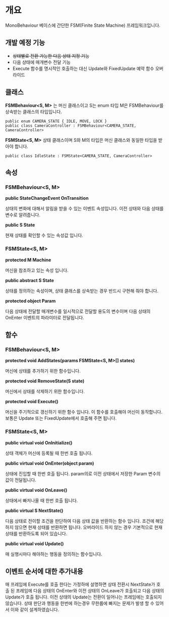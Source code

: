 # 개요
MonoBehaviour 베이스에 간단한 FSM(Finite State Machine) 프레임워크입니다.

## 개발 예정 기능

* ~~상태별로 전환 가능한 다음 상태 지정 기능~~
* 다음 상태에 매개변수 전달 기능
* Execute 함수를 명시적인 호출하는 대신 Update와 FixedUpdate 예약 함수 오버라이드

## 클래스

**FSMBehaviour\<S, M>** 는 머신 클래스이고 S는 enum 타입 M은 FSMBehaviour를 상속받는 클래스의 타입입니다.

```
public enum CAMERA_STATE { IDLE, MOVE, LOCK }
public class CameraController : FSMBehaviour<CAMERA_STATE, CameraController>
```

**FSMState\<S, M>** 상태 클래스이며 S와 M의 타입은 머신 클래스와 동일한 타입을 받아야 합니다.

```
public class IdleState : FSMState<CAMERA_STATE, CameraController>
```

## 속성

### FSMBehaviour\<S, M>

**public StateChangeEvent OnTransition**

상태의 변화에 대해서 알림을 받을 수 있는 이벤트 속성입니다. 이전 상태와 다음 상태를 변수로 알려줍니다.

**public S State**

현재 상태를 확인할 수 있는 속성값 입니다.

### FSMState\<S, M>

**protected M Machine**

머신을 참조하고 있는 속성 입니다.

**public abstract S State**

상태를 정의하는 속성이며, 상태 클래스를 상속받는 경우 반드시 구현해 줘야 합니다.

**protected object Param**

다음 상태에 전달할 매개변수를 일시적으로 전달할 용도의 변수이며 다음 상태의 OnEnter 이벤트의 파라미터로 전달됩니다.

## 함수

### FSMBehaviour\<S, M>

**protected void AddStates(params FSMState\<S, M>[] states)**

머신에 상태를 추가하기 위한 함수입니다.

**protected void RemoveState(S state)**

머신에서 상태를 삭제하기 위한 함수입니다.

**protected void Execute()**

머신을 주기적으로 갱신하기 위한 함수 입니다. 이 함수를 호출해야 머신이 동작합니다. 보통은 Update 또는 FixedUpdate에서 호출해 주면 됩니다.

### FSMState\<S, M>

**public virtual void OnInitialize()**

상태 객체가 머신에 등록될 때 한번 호출 됩니다.

**public virtual void OnEnter(object param)**

상태에 진입할 때 한번 호출 됩니다. param의로 이전 상태에서 저장한 Param 변수의 값이 전달됩니다.

**public virtual void OnLeave()**

상태에서 빠저나올 때 한번 호출 됩니다.

**public virtual S NextState()**

다음 상태로 전이할 조건을 판단하여 다음 상태 값을 반환하는 함수 입니다. 조건에 해당하지 않으면 현재 상태를 반환하면 됩니다. 오버라이드 하지 않는 경우 기본적으로 현재 상태를 반환하도록 되어 있습니다.

**public virtual void Update()**

매 실행시마다 해야하는 행동을 정의하는 함수입니다.

## 이벤트 순서에 대한 추가내용

매 프레임에 Execute를 호출 한다는 가정하에 설명하면 상태 전환시 NextState가 호출 된 프레임에 다음 상태의 OnEnter와 이전 상태의 OnLeave가 호출되고 다음 상태의 Update가 호출 됩니다. 이전 상태의 Update는 전환이 일어나는 프레임에는 호출되지 않습니다. 상태 판단과 행동을 한번에 하는경우 무한룹에 빠지는 문제가 발생 할 수 있어서 이와 같이 설계하였습니다.
